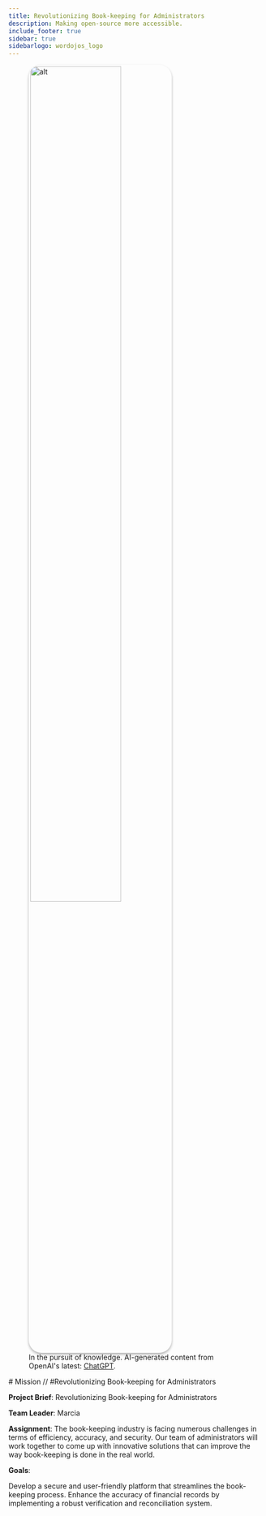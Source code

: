 ```yaml
---
title: Revolutionizing Book-keeping for Administrators
description: Making open-source more accessible.
include_footer: true
sidebar: true
sidebarlogo: wordojos_logo
---
```

<figure>
    <img src='/uploads/mechs/Barista.png' style="width: 65%;height: 65%;padding: 3px; box-shadow: 0 3px 5px rgba(0,0,0,.3);border-radius: 25px;overflow: hidden;border: none;" align="middle"; alt='alt'; alt='student in hoody with laptop';/>
    <figcaption>In the pursuit of knowledge.  AI-generated content from OpenAI's latest: <a href="https://openai.com/blog/chatgpt/" >ChatGPT</a>.</figcaption>
</figure>
# Mission // #Revolutionizing Book-keeping for Administrators

**Project Brief**: Revolutionizing Book-keeping for Administrators

**Team Leader**: Marcia

**Assignment**: The book-keeping industry is facing numerous challenges in terms of efficiency, accuracy, and security. Our team of administrators will work together to come up with innovative solutions that can improve the way book-keeping is done in the real world.

**Goals**:

Develop a secure and user-friendly platform that streamlines the book-keeping process.
Enhance the accuracy of financial records by implementing a robust verification and reconciliation system.